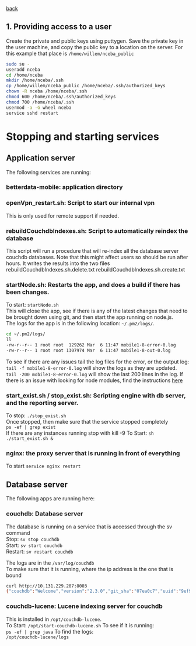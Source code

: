 [back](https://github.com/kwantu/platformconfiguration/wiki)

## 1. Providing access to a user

Create the private and public keys using puttygen.
Save the private key in the user machine, and copy the public key to a location on the server. For this example that place is `/home/willem/nceba_public`

```bash
sudo su -
useradd nceba
cd /home/nceba
mkdir /home/nceba/.ssh
cp /home/willem/nceba_public /home/nceba/.ssh/authorized_keys
chown -R nceba /home/nceba/.ssh
chmod 600 /home/nceba/.ssh/authorized_keys
chmod 700 /home/nceba/.ssh
usermod -a -G wheel nceba
service sshd restart
```

# Stopping and starting services
## Application server
The following services are running:

### betterdata-mobile: application directory
### openVpn_restart.sh: Script to start our internal vpn
This is only used for remote support if needed. 
### rebuildCouchdbIndexes.sh: Script to automatically reindex the database
This script will run a procedure that will re-index all the database server couchdb databases. Note that this might affect users so should be run after hours. It writes the results into the two files
rebuildCouchdbIndexes.sh.delete.txt
rebuildCouchdbIndexes.sh.create.txt
### startNode.sh: Restarts the app, and does a build if there has been changes.
To start: `startNode.sh` <br>
This will close the app, see if there is any of the latest changes that need to be brought down using git, and then start the app running on node.js.<br>
The logs for the app is in the following location: `~/.pm2/logs/`. <br>
```bash
cd ~/.pm2/logs/
ll
-rw-r--r-- 1 root root  129262 Mar  6 11:47 mobile1-8-error-0.log
-rw-r--r-- 1 root root 1307974 Mar  6 11:47 mobile1-8-out-0.log
```
To see if there are any issues tail the log files for the error, or the output log: <br>
`tail -f mobile1-8-error-0.log` will show the logs as they are updated.<br>
`tail -200 mobile1-8-error-0.log` will show the last 200 lines in the log.
If there is an issue with looking for node modules, find the instructions [here](https://github.com/kwantu/platformconfiguration/wiki/Installation-Server-upgrade-checklist)

### start_exist.sh / stop_exist.sh: Scripting engine with db server, and the reporting server.
To stop: `./stop_exist.sh`<br>
Once stopped, then make sure that the service stopped completely<br>
`ps -ef | grep exist` <br>
If there are any instances running stop with kill -9 <pid>
To Start: `sh ./start_exist.sh &`
### nginx: the proxy server that is running in front of everything
To start `service nginx restart`



## Database server
The following apps are running here:
### couchdb: Database server
The database is running on a service that is accessed through the sv command <br>
Stop: `sv stop couchdb` <br>
Start: `sv start couchdb` <br>
Restart: `sv restart couchdb` <br>

The logs are in the `/var/log/couchdb`<br>
To make sure that it is running, where the ip address is the one that is bound
 
```bash
curl http://10.131.229.207:8003
{"couchdb":"Welcome","version":"2.3.0","git_sha":"07ea0c7","uuid":"9ef95bc799d2fb2784193426fa25fd7b","features":["pluggable-storage-engines","scheduler"],"vendor":{"name":"The Apache Software Foundation"}}
```


### couchdb-lucene: Lucene indexing server for couchdb
This is installed in `/opt/couchdb-lucene`.<br>
To Start: `/opt/start-couchdb-lucene.sh`
To see if it is running: <br>
`ps -ef | grep java`
To find the logs: <br>
`/opt/couchdb-lucene/logs` <br>
